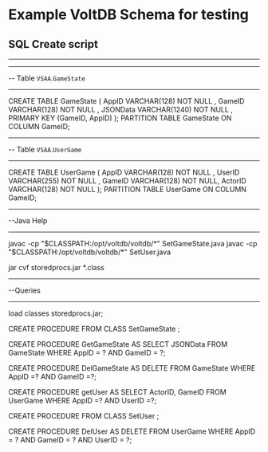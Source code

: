 Example VoltDB Schema for testing
===

SQL Create script
---
---

-- -----------------------------------------------------
-- Table `VSAA`.`GameState`
-- -----------------------------------------------------

CREATE TABLE GameState (
  AppID VARCHAR(128) NOT NULL ,
  GameID VARCHAR(128) NOT NULL ,
  JSONData VARCHAR(1240) NOT NULL ,
  PRIMARY KEY (GameID, AppID)
);
PARTITION TABLE GameState ON COLUMN GameID;


-- -----------------------------------------------------
-- Table `VSAA`.`UserGame`
-- -----------------------------------------------------

CREATE TABLE UserGame (
  AppID VARCHAR(128) NOT NULL ,
  UserID VARCHAR(255) NOT NULL ,
  GameID VARCHAR(128) NOT NULL,
  ActorID VARCHAR(128) NOT NULL
  );
PARTITION TABLE UserGame ON COLUMN GameID;

-- -------------------------------------------------------
--Java Help
-- -------------------------------------------------------

javac -cp "$CLASSPATH:/opt/voltdb/voltdb/*" SetGameState.java
javac -cp "$CLASSPATH:/opt/voltdb/voltdb/*" SetUser.java

jar cvf storedprocs.jar *.class

-- -------------------------------------------------------
--Queries
-- -------------------------------------------------------

load classes storedprocs.jar;

CREATE PROCEDURE FROM CLASS SetGameState ;

CREATE PROCEDURE GetGameState AS SELECT JSONData FROM GameState WHERE AppID = ? AND GameID = ?;

CREATE PROCEDURE DelGameState AS DELETE FROM GameState WHERE AppID =? AND GameID =?;

CREATE PROCEDURE getUser AS SELECT ActorID, GameID FROM UserGame WHERE AppID =? AND UserID =?;

CREATE PROCEDURE FROM CLASS SetUser ;

CREATE PROCEDURE DelUser AS DELETE FROM UserGame WHERE AppID = ? AND GameID = ? AND UserID = ?;
